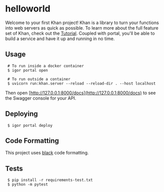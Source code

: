 # helloworld

Welcome to your first Khan project!
Khan is a library to turn your functions into web servers as quick as possible.
To learn more about the full feature set of Khan, check out the [Tutorial](https://github.com/stitchfix/khan/wiki/My-First-Khan-Service).
Coupled with portal, you'll be able to build a service and have it up and running in no time.

## Usage

```
 # To run inside a docker container
 $ igor portal open

 # To run outside a container
 $ uvicorn run:khan.server --reload --reload-dir . --host localhost
```

Then open [http://127.0.0.1:8000/docs](http://127.0.0.1:8000/docs) to see the Swagger console for your API.

## Deploying

```
 $ igor portal deploy
```

## Code Formatting

This project uses [black](https://black.readthedocs.io/en/stable/) code formatting.

## Tests

```
 $ pip install -r requirements-test.txt
 $ python -m pytest
```

